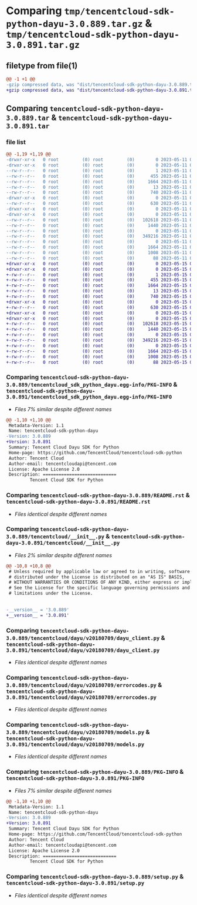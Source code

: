 # Comparing `tmp/tencentcloud-sdk-python-dayu-3.0.889.tar.gz` & `tmp/tencentcloud-sdk-python-dayu-3.0.891.tar.gz`

## filetype from file(1)

```diff
@@ -1 +1 @@
-gzip compressed data, was "dist/tencentcloud-sdk-python-dayu-3.0.889.tar", last modified: Thu May 11 02:38:14 2023, max compression
+gzip compressed data, was "dist/tencentcloud-sdk-python-dayu-3.0.891.tar", last modified: Mon May 15 02:54:36 2023, max compression
```

## Comparing `tencentcloud-sdk-python-dayu-3.0.889.tar` & `tencentcloud-sdk-python-dayu-3.0.891.tar`

### file list

```diff
@@ -1,19 +1,19 @@
-drwxr-xr-x   0 root         (0) root         (0)        0 2023-05-11 02:38:14.000000 tencentcloud-sdk-python-dayu-3.0.889/
-drwxr-xr-x   0 root         (0) root         (0)        0 2023-05-11 02:38:14.000000 tencentcloud-sdk-python-dayu-3.0.889/tencentcloud_sdk_python_dayu.egg-info/
--rw-r--r--   0 root         (0) root         (0)        1 2023-05-11 02:38:14.000000 tencentcloud-sdk-python-dayu-3.0.889/tencentcloud_sdk_python_dayu.egg-info/dependency_links.txt
--rw-r--r--   0 root         (0) root         (0)      455 2023-05-11 02:38:14.000000 tencentcloud-sdk-python-dayu-3.0.889/tencentcloud_sdk_python_dayu.egg-info/SOURCES.txt
--rw-r--r--   0 root         (0) root         (0)     1664 2023-05-11 02:38:14.000000 tencentcloud-sdk-python-dayu-3.0.889/tencentcloud_sdk_python_dayu.egg-info/PKG-INFO
--rw-r--r--   0 root         (0) root         (0)       13 2023-05-11 02:38:14.000000 tencentcloud-sdk-python-dayu-3.0.889/tencentcloud_sdk_python_dayu.egg-info/top_level.txt
--rw-r--r--   0 root         (0) root         (0)      740 2023-05-11 02:38:14.000000 tencentcloud-sdk-python-dayu-3.0.889/README.rst
-drwxr-xr-x   0 root         (0) root         (0)        0 2023-05-11 02:38:14.000000 tencentcloud-sdk-python-dayu-3.0.889/tencentcloud/
--rw-r--r--   0 root         (0) root         (0)      630 2023-05-11 02:38:14.000000 tencentcloud-sdk-python-dayu-3.0.889/tencentcloud/__init__.py
-drwxr-xr-x   0 root         (0) root         (0)        0 2023-05-11 02:38:14.000000 tencentcloud-sdk-python-dayu-3.0.889/tencentcloud/dayu/
-drwxr-xr-x   0 root         (0) root         (0)        0 2023-05-11 02:38:14.000000 tencentcloud-sdk-python-dayu-3.0.889/tencentcloud/dayu/v20180709/
--rw-r--r--   0 root         (0) root         (0)   102618 2023-05-11 02:38:14.000000 tencentcloud-sdk-python-dayu-3.0.889/tencentcloud/dayu/v20180709/dayu_client.py
--rw-r--r--   0 root         (0) root         (0)     1440 2023-05-11 02:38:14.000000 tencentcloud-sdk-python-dayu-3.0.889/tencentcloud/dayu/v20180709/errorcodes.py
--rw-r--r--   0 root         (0) root         (0)        0 2023-05-11 02:38:14.000000 tencentcloud-sdk-python-dayu-3.0.889/tencentcloud/dayu/v20180709/__init__.py
--rw-r--r--   0 root         (0) root         (0)   349216 2023-05-11 02:38:14.000000 tencentcloud-sdk-python-dayu-3.0.889/tencentcloud/dayu/v20180709/models.py
--rw-r--r--   0 root         (0) root         (0)        0 2023-05-11 02:38:14.000000 tencentcloud-sdk-python-dayu-3.0.889/tencentcloud/dayu/__init__.py
--rw-r--r--   0 root         (0) root         (0)     1664 2023-05-11 02:38:14.000000 tencentcloud-sdk-python-dayu-3.0.889/PKG-INFO
--rw-r--r--   0 root         (0) root         (0)     1008 2023-05-11 02:38:14.000000 tencentcloud-sdk-python-dayu-3.0.889/setup.py
--rw-r--r--   0 root         (0) root         (0)       88 2023-05-11 02:38:14.000000 tencentcloud-sdk-python-dayu-3.0.889/setup.cfg
+drwxr-xr-x   0 root         (0) root         (0)        0 2023-05-15 02:54:36.000000 tencentcloud-sdk-python-dayu-3.0.891/
+drwxr-xr-x   0 root         (0) root         (0)        0 2023-05-15 02:54:36.000000 tencentcloud-sdk-python-dayu-3.0.891/tencentcloud_sdk_python_dayu.egg-info/
+-rw-r--r--   0 root         (0) root         (0)        1 2023-05-15 02:54:36.000000 tencentcloud-sdk-python-dayu-3.0.891/tencentcloud_sdk_python_dayu.egg-info/dependency_links.txt
+-rw-r--r--   0 root         (0) root         (0)      455 2023-05-15 02:54:36.000000 tencentcloud-sdk-python-dayu-3.0.891/tencentcloud_sdk_python_dayu.egg-info/SOURCES.txt
+-rw-r--r--   0 root         (0) root         (0)     1664 2023-05-15 02:54:36.000000 tencentcloud-sdk-python-dayu-3.0.891/tencentcloud_sdk_python_dayu.egg-info/PKG-INFO
+-rw-r--r--   0 root         (0) root         (0)       13 2023-05-15 02:54:36.000000 tencentcloud-sdk-python-dayu-3.0.891/tencentcloud_sdk_python_dayu.egg-info/top_level.txt
+-rw-r--r--   0 root         (0) root         (0)      740 2023-05-15 02:54:36.000000 tencentcloud-sdk-python-dayu-3.0.891/README.rst
+drwxr-xr-x   0 root         (0) root         (0)        0 2023-05-15 02:54:36.000000 tencentcloud-sdk-python-dayu-3.0.891/tencentcloud/
+-rw-r--r--   0 root         (0) root         (0)      630 2023-05-15 02:54:36.000000 tencentcloud-sdk-python-dayu-3.0.891/tencentcloud/__init__.py
+drwxr-xr-x   0 root         (0) root         (0)        0 2023-05-15 02:54:36.000000 tencentcloud-sdk-python-dayu-3.0.891/tencentcloud/dayu/
+drwxr-xr-x   0 root         (0) root         (0)        0 2023-05-15 02:54:36.000000 tencentcloud-sdk-python-dayu-3.0.891/tencentcloud/dayu/v20180709/
+-rw-r--r--   0 root         (0) root         (0)   102618 2023-05-15 02:54:36.000000 tencentcloud-sdk-python-dayu-3.0.891/tencentcloud/dayu/v20180709/dayu_client.py
+-rw-r--r--   0 root         (0) root         (0)     1440 2023-05-15 02:54:36.000000 tencentcloud-sdk-python-dayu-3.0.891/tencentcloud/dayu/v20180709/errorcodes.py
+-rw-r--r--   0 root         (0) root         (0)        0 2023-05-15 02:54:36.000000 tencentcloud-sdk-python-dayu-3.0.891/tencentcloud/dayu/v20180709/__init__.py
+-rw-r--r--   0 root         (0) root         (0)   349216 2023-05-15 02:54:36.000000 tencentcloud-sdk-python-dayu-3.0.891/tencentcloud/dayu/v20180709/models.py
+-rw-r--r--   0 root         (0) root         (0)        0 2023-05-15 02:54:36.000000 tencentcloud-sdk-python-dayu-3.0.891/tencentcloud/dayu/__init__.py
+-rw-r--r--   0 root         (0) root         (0)     1664 2023-05-15 02:54:36.000000 tencentcloud-sdk-python-dayu-3.0.891/PKG-INFO
+-rw-r--r--   0 root         (0) root         (0)     1008 2023-05-15 02:54:36.000000 tencentcloud-sdk-python-dayu-3.0.891/setup.py
+-rw-r--r--   0 root         (0) root         (0)       88 2023-05-15 02:54:36.000000 tencentcloud-sdk-python-dayu-3.0.891/setup.cfg
```

### Comparing `tencentcloud-sdk-python-dayu-3.0.889/tencentcloud_sdk_python_dayu.egg-info/PKG-INFO` & `tencentcloud-sdk-python-dayu-3.0.891/tencentcloud_sdk_python_dayu.egg-info/PKG-INFO`

 * *Files 7% similar despite different names*

```diff
@@ -1,10 +1,10 @@
 Metadata-Version: 1.1
 Name: tencentcloud-sdk-python-dayu
-Version: 3.0.889
+Version: 3.0.891
 Summary: Tencent Cloud Dayu SDK for Python
 Home-page: https://github.com/TencentCloud/tencentcloud-sdk-python
 Author: Tencent Cloud
 Author-email: tencentcloudapi@tencent.com
 License: Apache License 2.0
 Description: ============================
         Tencent Cloud SDK for Python
```

### Comparing `tencentcloud-sdk-python-dayu-3.0.889/README.rst` & `tencentcloud-sdk-python-dayu-3.0.891/README.rst`

 * *Files identical despite different names*

### Comparing `tencentcloud-sdk-python-dayu-3.0.889/tencentcloud/__init__.py` & `tencentcloud-sdk-python-dayu-3.0.891/tencentcloud/__init__.py`

 * *Files 2% similar despite different names*

```diff
@@ -10,8 +10,8 @@
 # Unless required by applicable law or agreed to in writing, software
 # distributed under the License is distributed on an "AS IS" BASIS,
 # WITHOUT WARRANTIES OR CONDITIONS OF ANY KIND, either express or implied.
 # See the License for the specific language governing permissions and
 # limitations under the License.
 
 
-__version__ = '3.0.889'
+__version__ = '3.0.891'
```

### Comparing `tencentcloud-sdk-python-dayu-3.0.889/tencentcloud/dayu/v20180709/dayu_client.py` & `tencentcloud-sdk-python-dayu-3.0.891/tencentcloud/dayu/v20180709/dayu_client.py`

 * *Files identical despite different names*

### Comparing `tencentcloud-sdk-python-dayu-3.0.889/tencentcloud/dayu/v20180709/errorcodes.py` & `tencentcloud-sdk-python-dayu-3.0.891/tencentcloud/dayu/v20180709/errorcodes.py`

 * *Files identical despite different names*

### Comparing `tencentcloud-sdk-python-dayu-3.0.889/tencentcloud/dayu/v20180709/models.py` & `tencentcloud-sdk-python-dayu-3.0.891/tencentcloud/dayu/v20180709/models.py`

 * *Files identical despite different names*

### Comparing `tencentcloud-sdk-python-dayu-3.0.889/PKG-INFO` & `tencentcloud-sdk-python-dayu-3.0.891/PKG-INFO`

 * *Files 7% similar despite different names*

```diff
@@ -1,10 +1,10 @@
 Metadata-Version: 1.1
 Name: tencentcloud-sdk-python-dayu
-Version: 3.0.889
+Version: 3.0.891
 Summary: Tencent Cloud Dayu SDK for Python
 Home-page: https://github.com/TencentCloud/tencentcloud-sdk-python
 Author: Tencent Cloud
 Author-email: tencentcloudapi@tencent.com
 License: Apache License 2.0
 Description: ============================
         Tencent Cloud SDK for Python
```

### Comparing `tencentcloud-sdk-python-dayu-3.0.889/setup.py` & `tencentcloud-sdk-python-dayu-3.0.891/setup.py`

 * *Files identical despite different names*

